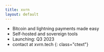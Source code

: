 ```yaml
---
title: xvrn
layout: default
---
```



- Bitcoin and lightning payments made easy
- Self-hosted and sovereign tools
- Launching: Q3 2023 
- contact at xvrn.tech
{: class="ctext"}
